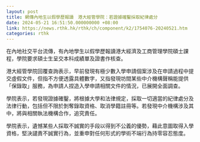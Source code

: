 ```yaml
---
layout: post
title: 網傳內地生以假學歷報讀　港大經管學院：若證據確鑿採取紀律處分
date: 2024-05-21 16:51:50.000000000 +08:00
link: https://news.rthk.hk/rthk/ch/component/k2/1754076-20240521.htm
categories: rthk
---
```


在內地社交平台流傳，有內地學生以假學歷報讀港大經濟及工商管理學院碩士課程，學院要求碩士生呈交本科成績單及證書作核查。

港大經管學院回覆查詢表示，早前發現有極少數入學申請個案涉及在申請過程中提交虛假文件，但指不方便透露具體數字，又指發現坊間某些中介機構聲稱能提供「保錄取」服務，為申請人捏造入學申請相關文件的情況，已展開全面調查。

學院表示，若發現證據確鑿，將根據大學和法律規定，採取一切適當的紀律處分及法律行動，包括但不限於剝奪錄取資格、取消學籍註冊等。若發現中介機構涉及其中，將與相關執法機構合作，追究責任。

學院表示，遺憾某些人採取不誠實的手段以得到不公義的優勢，藉此意圖取得入學資格，堅決譴責不誠實行為，並重申對任何形式的學術不端行為持零容忍態度。
